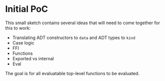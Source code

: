 # Initial PoC

This small sketch contains several ideas that will need to come together for this to work:

- Translating ADT constructors to `data` and ADT types to `kind`
- Case logic
- FFI
- Functions
- Exported vs internal
- Eval

The goal is for all evaluatable top-level functions to be evaluated.
